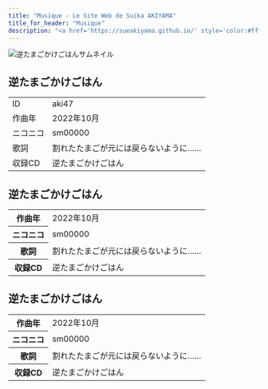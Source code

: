 ```yaml
---
title: "Musique - Le Site Web de Suika AKIYAMA"
title_for_header: "Musique"
description: "<a href='https://sueakiyama.github.io/' style='color:#ffffff'><u>Le Site Web de Suika Akiyama</u></a>"
---
```


<div class="grid">
  <div class="item">
    <img class="float-left" src="https://img.cdn.nimg.jp/s/nicovideo/thumbnails/41194270/41194270.3848966.original/r1280x720l?key=69d87913fbcd123b3b425d26f88e78a6b27bbc1ee99c89484a81a9a86a8b1e97" alt="逆たまごかけごはんサムネイル">    
    <h2>逆たまごかけごはん</h2>
    <table class="float-right">
      <tr>
        <td>ID</td>
        <td>aki47</td>
      </tr>
      <tr>
        <td>作曲年</td>
        <td>2022年10月</td>
      </tr>
      <tr>
        <td>ニコニコ</td>
        <td>sm00000</td>
      </tr>
      <tr>
        <td>歌詞</td>
        <td>割れたたまごが元には戻らないように……</td>
      </tr>
      <tr>
        <td>収録CD</td>
        <td>逆たまごかけごはん</td>
      </tr>
    </table>
  </div>
  <div class="item">
    <h2>逆たまごかけごはん</h2>
    <table>
      <tr>
        <th>作曲年</th>
        <td>2022年10月</td>
      </tr>
      <tr>
        <th>ニコニコ</th>
        <td>sm00000</td>
      </tr>
      <tr>
        <th>歌詞</th>
        <td>割れたたまごが元には戻らないように……</td>
      </tr>
      <tr>
        <th>収録CD</th>
        <td>逆たまごかけごはん</td>
      </tr>
    </table>
  </div>
  <div class="item">
    <h2>逆たまごかけごはん</h2>
    <table>
      <tr>
        <th>作曲年</th>
        <td>2022年10月</td>
      </tr>
      <tr>
        <th>ニコニコ</th>
        <td>sm00000</td>
      </tr>
      <tr>
        <th>歌詞</th>
        <td>割れたたまごが元には戻らないように……</td>
      </tr>
      <tr>
        <th>収録CD</th>
        <td>逆たまごかけごはん</td>
      </tr>
    </table>
  </div>
</div>
